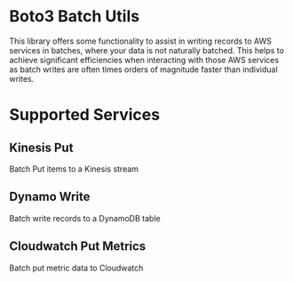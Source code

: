 Boto3 Batch Utils
=================
This library offers some functionality to assist in writing records to AWS services in batches, where your data is not naturally batched. This helps to achieve significant efficiencies when interacting with those AWS services as batch writes are often times orders of magnitude faster than individual writes.

# Supported Services

## Kinesis Put
Batch Put items to a Kinesis stream

## Dynamo Write
Batch write records to a DynamoDB table

## Cloudwatch Put Metrics
Batch put metric data to Cloudwatch